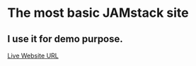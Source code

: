 # The most basic JAMstack site
## I use it for demo purpose.

[Live Website URL](https://maverickdeepak.github.io/simplejam)